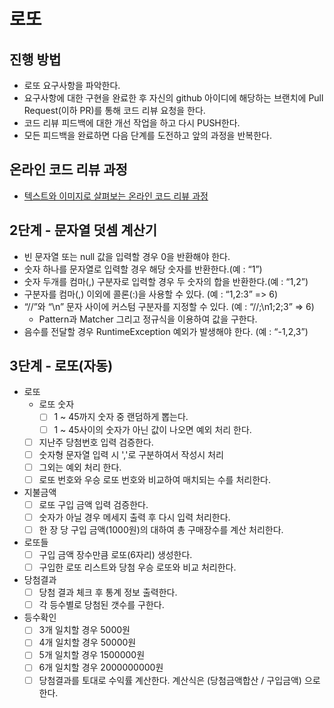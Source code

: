 # 로또
## 진행 방법
* 로또 요구사항을 파악한다.
* 요구사항에 대한 구현을 완료한 후 자신의 github 아이디에 해당하는 브랜치에 Pull Request(이하 PR)를 통해 코드 리뷰 요청을 한다.
* 코드 리뷰 피드백에 대한 개선 작업을 하고 다시 PUSH한다.
* 모든 피드백을 완료하면 다음 단계를 도전하고 앞의 과정을 반복한다.

## 온라인 코드 리뷰 과정
* [텍스트와 이미지로 살펴보는 온라인 코드 리뷰 과정](https://github.com/next-step/nextstep-docs/tree/master/codereview)

## 2단계 - 문자열 덧셈 계산기
 - 빈 문자열 또는 null 값을 입력할 경우 0을 반환해야 한다.
 - 숫자 하나를 문자열로 입력할 경우 해당 숫자를 반환한다.(예 : “1”)
 - 숫자 두개를 컴마(,) 구분자로 입력할 경우 두 숫자의 합을 반환한다.(예 : “1,2”)
 - 구분자를 컴마(,) 이외에 콜론(:)을 사용할 수 있다. (예 : “1,2:3” => 6)
 - “//”와 “\n” 문자 사이에 커스텀 구분자를 지정할 수 있다. (예 : “//;\n1;2;3” => 6)
   - Pattern과 Matcher 그리고 정규식을 이용하여 값을 구한다.
 - 음수를 전달할 경우 RuntimeException 예외가 발생해야 한다. (예 : “-1,2,3”)

## 3단계 - 로또(자동)
- 로또
  - 로또 숫자 
      - [ ] 1 ~ 45까지 숫자 중 랜덤하게 뽑는다.
      - [ ] 1 ~ 45사이의 숫자가 아닌 값이 나오면 예외 처리 한다.
  - [ ] 지난주 당첨번호 입력 검증한다.
  - [ ] 숫자형 문자열 입력 시 ','로 구분하여서 작성시 처리
  - [ ] 그외는 예외 처리 한다.
  - [ ] 로또 번호와 우승 로또 번호와 비교하여 매치되는 수를 처리한다.
- 지불금액
  - [ ] 로또 구입 금액 입력 검증한다.
  - [ ] 숫자가 아닐 경우 메세지 출력 후 다시 입력 처리한다.
  - [ ] 한 장 당 구입 금액(1000원)의 대하여 총 구매장수를 계산 처리한다.
- 로또들
  - [ ] 구입 금액 장수만큼 로또(6자리) 생성한다.
  - [ ] 구입한 로또 리스트와 당첨 우승 로또와 비교 처리한다.
- 당첨결과
  - [ ] 당첨 결과 체크 후 통계 정보 출력한다.
  - [ ] 각 등수별로 당첨된 갯수를 구한다.
- 등수확인
  - [ ] 3개 일치할 경우 5000원
  - [ ] 4개 일치할 경우 50000원
  - [ ] 5개 일치할 경우 1500000원
  - [ ] 6개 일치할 경우 2000000000원
  - [ ] 당첨결과를 토대로 수익률 계산한다. 계산식은 (당첨금액합산 / 구입금액) 으로 한다.
